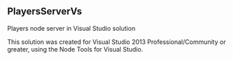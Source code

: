 ## PlayersServerVs 
Players node server in Visual Studio solution

This solution was created for Visual Studio 2013 Professional/Community or greater, using the Node Tools for Visual Studio.
